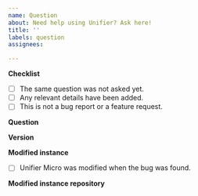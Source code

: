 ```yaml
---
name: Question
about: Need help using Unifier? Ask here!
title: ''
labels: question
assignees: 

---
```


**Checklist**
<!--
Please make sure all of the following applies to your question.
-->
- [ ] The same question was not asked yet.
- [ ] Any relevant details have been added.
- [ ] This is not a bug report or a feature request.

**Question**
<!--
Please put your question here, with relevant details.
-->

**Version**
<!--
The version of Unifier Micro if relevant, e.g. v1.1.9
-->

**Modified instance**
<!--
Please tick this checkbox if you're using a modified version of Unifier Micro.
This does NOT include config.json file changes.
-->
- [ ] Unifier Micro was modified when the bug was found.

**Modified instance repository**
<!--
If you have modified Unifier Micro, provide the repository URL here.
-->
